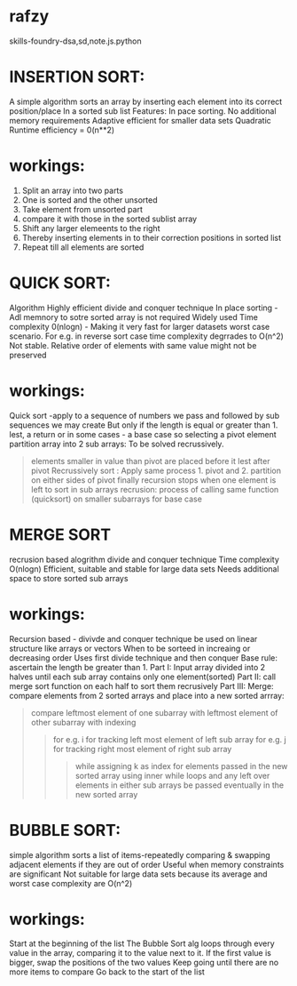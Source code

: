 # rafzy
 skills-foundry-dsa,sd,note.js.python

 # INSERTION SORT: 
 A simple algorithm 
 sorts an array by inserting each element into its correct position/place 
 In a sorted sub list 
 Features: 
 In pace sorting. No additional memory requirements 
 Adaptive
 efficient for smaller data sets 
 Quadratic Runtime efficiency = 0(n**2)
 
 # workings: 
 1. Split an array into two parts 
 2. One is sorted and the other unsorted
 3. Take element from unsorted part 
 4. compare it with those in the sorted sublist array 
 5. Shift any larger elemeents to the right 
 6. Thereby inserting elements in to their correction positions in sorted list 
 7. Repeat till all elements are sorted 

 # QUICK SORT: 
 Algorithm 
 Highly efficient divide and conquer technique 
 In place sorting - Adl memnory to sotre sorted array is not required 
 Widely used 
 Time complexity 0(nlogn) - Making it very fast for larger datasets 
 worst case scenario. For e.g. in reverse sort case time complexity degrrades to O(n^2)
 Not stable. Relative order of elements with same value might not be preserved

 # workings: 
 Quick sort -apply to a sequence of numbers we pass and followed by sub sequences we may create
 But only if the length is equal or greater than 1. lest, a return or in some cases - a base case
 so 
 selecting  a pivot element 
 partition array into 2 sub arrays: To be solved recrussively. 
 > elements smaller in value than pivot are placed before it 
 > lest after pivot 
 Recrussively sort : Apply same process 1. pivot and 2. partition on either sides of pivot 
 finally recursion stops when one element is left to sort in sub arrays 
 recrusion: process of calling same function (quicksort) on smaller subarrays for base case

 # MERGE SORT

 recrusion based alogrithm
 divide and conquer technique 
 Time complexity O(nlogn)
 Efficient, suitable and stable for large data sets 
 Needs additional space to store sorted sub arrays 

 # workings: 
 Recursion based - divivde and conquer technique 
 be used on linear structure like arrays or vectors
 When to be sorteed in increaing or decreasing order
 Uses first divide technique and then conquer 
 Base rule: ascertain the length be greater than 1.
 Part I: 
 Input array divided into 2 halves 
 until each sub array contains only one element(sorted)
 Part II: 
call merge sort function on each half to sort them recrusively 
 Part III: 
Merge: compare elements from 2 sorted arrays and place into a new sorted arrray: 
> compare leftmost element of one subarray with leftmost element of other subarray with indexing 
>> for e.g. i for tracking left most element of left sub array 
>> for e.g. j for tracking right most element of right sub array
>>> while assigning k as index for elements passed in the new sorted array 
>>> using inner while loops 
>>> and any left over elements in either sub arrays be passed eventually in the new sorted array


# BUBBLE SORT: 
simple algorithm 
sorts a list of items-repeatedly comparing & swapping adjacent elements if they are out of order
Useful when memory constraints are significant
Not suitable for large data sets because its average and worst case complexity are O(n^2)

# workings: 
Start at the beginning of the list
The Bubble Sort alg loops through every value in the array, comparing it to the value next to it.
If the first value is bigger, swap the positions of the two values
Keep going until there are no more items to compare
Go back to the start of the list








